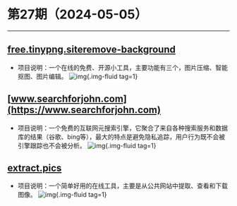 # 第27期（2024-05-05）

---
## [free.tinypng.siteremove-background](https://free.tinypng.site/remove-background)
- 项目说明：一个在线的免费、开源小工具，主要功能有三个，图片压缩、智能抠图、图片编辑。
![img](https://mirror.ghproxy.com/https://raw.githubusercontent.com/xiaoxuan6/weekly/main/docs/static/images/2024-05-05/1714872931.png){.img-fluid tag=1}

## [www.searchforjohn.com](https://www.searchforjohn.com)
- 项目说明：一个免费的互联网元搜索引擎，它聚合了来自各种搜索服务和数据库的结果（谷歌、bing等），最大的特点是避免隐私追踪，用户行为既不会被引擎跟踪也不会被分析。
![img](https://mirror.ghproxy.com/https://raw.githubusercontent.com/xiaoxuan6/weekly/main/docs/static/images/2024-05-05/1714873044.png){.img-fluid tag=1}

## [extract.pics](https://extract.pics)
- 项目说明：一个简单好用的在线工具，主要是从公共网站中提取、查看和下载图像。
![img](https://mirror.ghproxy.com/https://raw.githubusercontent.com/xiaoxuan6/weekly/main/docs/static/images/2024-05-05/1714873385.png){.img-fluid tag=1}
